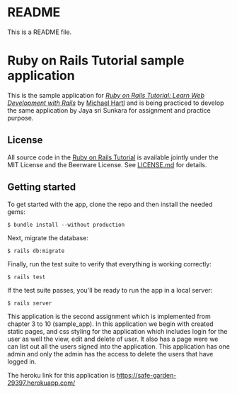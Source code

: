 # README
This is a README file.

# Ruby on Rails Tutorial sample application

This is the sample application for
[*Ruby on Rails Tutorial:
Learn Web Development with Rails*](http://www.railstutorial.org/)
by [Michael Hartl](http://www.michaelhartl.com/)
and is being practiced to develop the same application by Jaya sri Sunkara for assignment and practice purpose.
## License

All source code in the [Ruby on Rails Tutorial](http://railstutorial.org/)
is available jointly under the MIT License and the Beerware License. See
[LICENSE.md](LICENSE.md) for details.

## Getting started

To get started with the app, clone the repo and then install the needed gems:

```
$ bundle install --without production
```

Next, migrate the database:

```
$ rails db:migrate
```

Finally, run the test suite to verify that everything is working correctly:

```
$ rails test
```

If the test suite passes, you'll be ready to run the app in a local server:

```
$ rails server
```

This application is the second assignment which is implemented from chapter 3 to 10 (sample_app).
In this application we begin with created static pages, and css styling for the application which includes login for the user as well the view, edit and delete of user. 
It also has a page were we can list out all the users signed into the application. 
This application has one admin and only the admin has the access to delete the users that have logged in.


The heroku link for this application is https://safe-garden-29397.herokuapp.com/